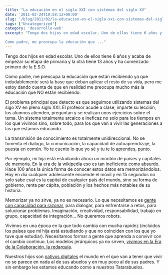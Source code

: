 ```yaml
---
title: "La educación en el siglo XXI con sistemas del siglo XV"
date: '2011-02-24T10:58:12+00:00'
slug: '/blog/2011/02/la-educacion-en-el-siglo-xxi-con-sistemas-del-siglo-xv'
tags: ["Uncategorized"]
category: 'desarrollo-web'
excerpt: "Tengo dos hijos en edad escolar. Uno de ellos tiene 6 años y acaba de empezar su etapa de primaria y la otra tiene 13 años y ha comenzado primero de la E.S.O.

Como padre, me preocupa la educación que ..."
---
```

Tengo dos hijos en edad escolar. Uno de ellos tiene 6 años y acaba de empezar su etapa de primaria y la otra tiene 13 años y ha comenzado primero de la E.S.O.

Como padre, me preocupa la educación que están recibiendo ya que indudablemente será la base que deban aplicar el resto de su vida, pero me estoy dando cuenta de que en realidad me preocupa mucho más la educación que NO están recibiendo.

El problema principal que detecto es que seguimos utilizando sistemas del sigo XV en pleno siglo XXI. El profesor acude a clase, imparte su lección, los alumnos atienden, preguntan y se realizan unos ejercicios sobre el tema. Un sistema totalmente arcaico e ineficaz no solo para los tiempos en los que vivimos sino, sobre todo, para los que van a vivir las generaciones a las que estamos educando.

La transmisión de conocimiento es totalmente unidireccional. No se fomenta el dialogo, la comunicación, la capacidad de autoaprendizaje, la puesta en común. Yo te cuento lo que yo sé y tu te lo aprendes, punto.

Por ejemplo, mi hija está estudiando ahora un montón de países y capitales de memoria. En la era de la wikipedia eso es tan ineficiente como absurdo. Hace 100 años la única forma de conocer estos datos era memorizándolos. Hoy en día cualquier adolescente enciende el móvil y en 15 segundos no solo sabe cual es la capital de cualquier país del mundo, sino su forma de gobierno, renta per cápita, población y los hechos más notables de su historia.

Memorizar ya no sirve, ya no es necesario. Lo que necesitamos es [gente con capacidad para razonar](http://blog.cabreramc.com/2009/10/08/escuelas-2-0-¿autoridad-o-liderazgo/), para dialogar, para enfrentarse a retos, para solucionar problemas. Imaginación, creatividad, responsabilidad, trabajo en grupo, capacidad de integración... No queremos robots.

Vivimos en una época en la que todo cambia con mucha rapidez (incluidos los países que mi hija está estudiando y que no coinciden con los que yo tuve que estudiar). Necesitamos formar a gente que aprenda a convivir con el cambio continuo.  Los modelos jerárquicos ya no sirven, [vivimos en la Era de la Colaboración, la redarquía](http://blog.cabreramc.com/2009/11/01/redarquia-el-nuevo-orden-emergente-en-la-era-de-la-colaboracion/).

Nuestros hijos son [nativos digitales](http://static.squarespace.com/static/5303797ae4b0c6ad9e43f072/5303ce80e4b0400995a883d6/5303cf35e4b0400995a88b0c/1392758581676/?format=original) el mundo en el que van a tener que vivir no se parece en nada al de sus abuelos y en muy poco al de sus padres. Y sin embargo les estamos educando como a nuestros Tatarabuelos.
